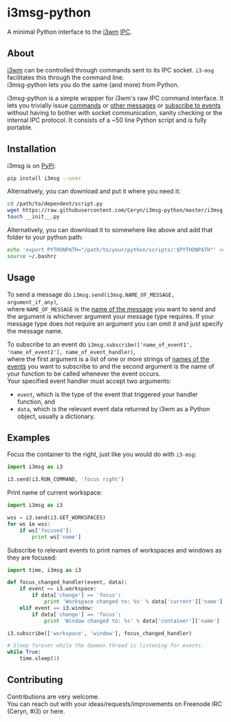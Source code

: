 i3msg-python
===
A minimal Python interface to the [i3wm](https://i3wm.org/) [IPC](https://i3wm.org/docs/ipc.html).

About
---
[i3wm](https://i3wm.org/) can be controlled through commands sent to its IPC socket. `i3-msg` facilitates this through the command line.  
i3msg-python lets you do the same (and more) from Python.

i3msg-python is a simple wrapper for i3wm's raw IPC command interface. It lets you trivially issue [commands](https://i3wm.org/docs/userguide.html#_list_of_commands) or [other messages](https://i3wm.org/docs/ipc.html#_sending_messages_to_i3) or [subscribe to events](https://i3wm.org/docs/ipc.html#_events) without having to bother with socket communication, sanity checking or the internal IPC protocol. It consists of a ~50 line Python script and is fully portable.

Installation
---
i3msg is on [PyPi](https://pypi.python.org/pypi/i3msg):
```Bash
pip install i3msg --user
```

Alternatively, you can download and put it where you need it:
```Bash
cd /path/to/dependent/script.py
wget https://raw.githubusercontent.com/Ceryn/i3msg-python/master/i3msg.py
touch __init__.py
```

Alternatively, you can download it to somewhere like above and add that folder to your python path:
```Bash
echo 'export PYTHONPATH="/path/to/your/python/scripts/:$PYTHONPATH"' >> ~/.bashrc
source ~/.bashrc
```

Usage
---
To send a message do `i3msg.send(i3msg.NAME_OF_MESSAGE, argument_if_any)`,  
where `NAME_OF_MESSAGE` is the [name of the message](https://i3wm.org/docs/ipc.html#_sending_messages_to_i3) you want to send and the argument is whichever argument your message type requires. If your message type does not require an argument you can omit it and just specify the message name.

To subscribe to an event do `i3msg.subscribe(['name_of_event1', 'name_of_event2'], name_of_event_handler)`,  
where the first argument is a list of one or more strings of [names of the events](https://i3wm.org/docs/ipc.html#_available_events) you want to subscribe to and the second argument is the name of your function to be called whenever the event occurs.  
Your specified event handler must accept two arguments:
* `event`, which is the type of the event that triggered your handler function, and 
* `data`, which is the relevant event data returned by i3wm as a Python object, usually a dictionary.

Examples
---
Focus the container to the right, just like you would do with `i3-msg`:
```Python
import i3msg as i3

i3.send(i3.RUN_COMMAND, 'focus right')
```

Print name of current workspace:
```Python
import i3msg as i3

wss = i3.send(i3.GET_WORKSPACES)
for ws in wss:
    if ws['focused']:
        print ws['name']
```

Subscribe to relevant events to print names of workspaces and windows as they are focused:
```Python
import time, i3msg as i3

def focus_changed_handler(event, data):
    if event == i3.workspace:
        if data['change'] == 'focus':
            print 'Workspace changed to: %s' % data['current']['name']
    elif event == i3.window:
        if data['change'] == 'focus':
            print 'Window changed to: %s' % data['container']['name']

i3.subscribe(['workspace', 'window'], focus_changed_handler)

# Sleep forever while the daemon thread is listening for events.
while True:
    time.sleep(1)
```

Contributing
---
Contributions are very welcome.  
You can reach out with your ideas/requests/improvements on Freenode IRC (Ceryn, #i3) or here.
